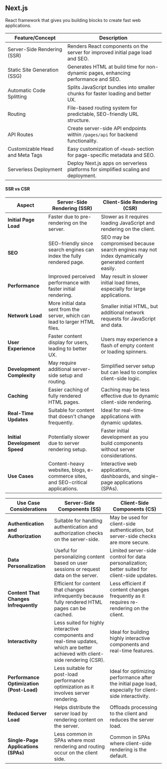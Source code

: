 ## Next.js

React framework that gives you building blocks to create fast web applications.  


| Feature/Concept                          | Description                                                                                   |
|-----------------------------------------|-----------------------------------------------------------------------------------------------|
| Server-Side Rendering (SSR)             | Renders React components on the server for improved initial page load and SEO.              |
| Static Site Generation (SSG)            | Generates HTML at build time for non-dynamic pages, enhancing performance and SEO.           |
| Automatic Code Splitting                 | Splits JavaScript bundles into smaller chunks for faster loading and better UX.              |
| Routing                                 | File-based routing system for predictable, SEO-friendly URL structure.                        |
| API Routes                              | Create server-side API endpoints within `/pages/api` for backend functionality.              |
| Customizable Head and Meta Tags         | Easy customization of `<head>` section for page-specific metadata and SEO.                    |
| Serverless Deployment                   | Deploy Next.js apps on serverless platforms for simplified scaling and deployment.            |

#### SSR vs CSR
| Aspect                                     | Server-Side Rendering (SSR)                           | Client-Side Rendering (CSR)                       |
|--------------------------------------------|-------------------------------------------------------|---------------------------------------------------|
| **Initial Page Load**                      | Faster due to pre-rendering on the server.            | Slower as it requires loading JavaScript and rendering on the client. |
| **SEO**                                    | SEO-friendly since search engines can index the fully rendered page. | SEO may be compromised because search engines may not index dynamically generated content easily. |
| **Performance**                            | Improved perceived performance with faster initial rendering. | May result in slower initial load times, especially for large applications. |
| **Network Load**                           | More initial data sent from the server, which can lead to larger HTML files. | Smaller initial HTML, but additional network requests for JavaScript and data. |
| **User Experience**                        | Faster content display for users, leading to better UX. | Users may experience a flash of empty content or loading spinners. |
| **Development Complexity**                 | May require additional server-side setup and routing.  | Simplified server setup but can lead to complex client-side logic. |
| **Caching**                                | Easier caching of fully rendered HTML pages.          | Caching may be less effective due to dynamic client-side rendering. |
| **Real-Time Updates**                      | Suitable for content that doesn't change frequently.  | Ideal for real-time applications with dynamic updates. |
| **Initial Development Speed**              | Potentially slower due to server rendering setup.     | Faster initial development as you build components without server considerations. |
| **Use Cases**                              | Content-heavy websites, blogs, e-commerce sites, and SEO-critical applications. | Interactive web applications, dashboards, and single-page applications (SPAs). |

| **Use Case Considerations**                | **Server-Side Components (SS)**                     | **Client-Side Components (CS)**                  |
|--------------------------------------------|----------------------------------------------------|---------------------------------------------------|
| **Authentication and Authorization**       | Suitable for handling authentication and authorization checks on the server-side. | May be used for client-side authentication, but server-side checks are more secure. |
| **Data Personalization**                   | Useful for personalizing content based on user sessions or request data on the server. | Limited server-side control for data personalization; better suited for client-side updates. |
| **Content That Changes Infrequently**      | Efficient for content that changes infrequently because fully rendered HTML pages can be cached. | Less efficient if content changes frequently as it requires re-rendering on the client. |
| **Interactivity**                          | Less suited for highly interactive components and real-time updates, which are better achieved with client-side rendering (CSR). | Ideal for building highly interactive components and real-time features. |
| **Performance Optimization (Post-Load)**   | Less suitable for post-load performance optimization as it involves server rendering. | Ideal for optimizing performance after the initial page load, especially for client-side interactivity. |
| **Reduced Server Load**                   | Helps distribute the server load by rendering content on the server. | Offloads processing to the client and reduces the server load. |
| **Single-Page Applications (SPAs)**        | Less common in SPAs where most rendering and routing occur on the client side. | Common in SPAs where client-side rendering is the default. |
